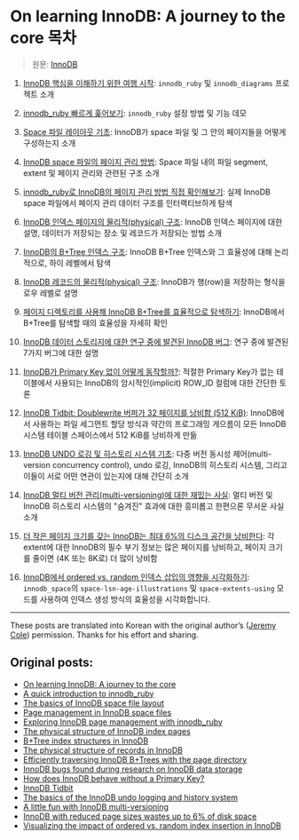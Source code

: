 # On learning InnoDB: A journey to the core 목차

> 원문: [InnoDB](https://blog.jcole.us/innodb/)

1. [InnoDB 핵심을 이해하기 위한 여행 시작](1.on-learning-innodb-a-journey-to-the-core.md): `innodb_ruby` 및 `innodb_diagrams` 프로젝트 소개

2. [innodb_ruby 빠르게 훑어보기](2.a-quick-introduction-to-innodb-ruby.md): `innodb_ruby` 설정 방법 및 기능 데모

3. [Space 파일 레이아웃 기초](3.the-basics-of-innodb-space-file-layout.md): InnoDB가 space 파일 및 그 안의 페이지들을 어떻게 구성하는지 소개

4. [InnoDB space 파일의 페이지 관리 방법](): Space 파일 내의 파일 segment, extent 및 페이지 관리와 관련된 구조 소개

5. [innodb_ruby로 InnoDB의 페이지 관리 방법 직접 확인해보기](): 실제 InnoDB space 파일에서 페이지 관리 데이터 구조를 인터랙티브하게 탐색

6. [InnoDB 인덱스 페이지의 물리적(physical) 구조](): InnoDB 인덱스 페이지에 대한 설명, 데이터가 저장되는 장소 및 레코드가 저장되는 방법 소개

7. [InnoDB의 B+Tree 인덱스 구조](): InnoDB B+Tree 인덱스와 그 효율성에 대해 논리적으로, 하이 레벨에서 탐색

8. [InnoDB 레코드의 물리적(physical) 구조](): InnoDB가 행(row)을 저장하는 형식을 로우 레벨로 설명

9. [페이지 디렉토리를 사용해 InnoDB B+Tree를 효율적으로 탐색하기](): InnoDB에서 B+Tree를 탐색할 때의 효율성을 자세히 확인

10. [InnoDB 데이터 스토리지에 대한 연구 중에 발견된 InnoDB 버그](): 연구 중에 발견된 7가지 버그에 대한 설명

11. [InnoDB가 Primary Key 없이 어떻게 동작할까?](): 적절한 Primary Key가 없는 테이블에서 사용되는 InnoDB의 암시적인(implicit) ROW_ID 컬럼에 대한 간단한 토론

12. [InnoDB Tidbit: Doublewrite 버퍼가 32 페이지를 낭비함 (512 KiB)](): InnoDB에서 사용하는 파일 세그먼트 할당 방식과 약간의 프로그래밍 게으름이 모든 InnoDB 시스템 테이블 스페이스에서 512 KiB를 낭비하게 만듦

13. [InnoDB UNDO 로깅 및 히스토리 시스템 기초](): 다중 버전 동시성 제어(multi-version concurrency control), undo 로깅, InnoDB의 히스토리 시스템, 그리고 이들이 서로 어떤 연관이 있는지에 대해 간단히 소개

14. [InnoDB 멀티 버전 관리(multi-versioning)에 대한 재밌는 사실](): 멀티 버전 및 InnoDB 히스토리 시스템의 "숨겨진" 효과에 대한 흥미롭고 한편으론 무서운 사실 소개

15. [더 작은 페이지 크기를 갖는 InnoDB는 최대 6%의 디스크 공간을 낭비한다](): 각 extent에 대한 InnoDB의 필수 부기 정보는 많은 페이지를 낭비하고, 페이지 크기를 줄이면 (4K 또는 8K로) 더 많이 낭비함

16. [InnoDB에서 ordered vs. random 인덱스 삽입의 영향을 시각화하기](): `innodb_space`의 `space-lsn-age-illustrations` 및 `space-extents-using` 모드를 사용하여 인덱스 생성 방식의 효율성을 시각화합니다.

---

These posts are translated into Korean with the original author’s ([Jeremy Cole](https://blog.jcole.us/)) permission. Thanks for his effort and sharing.

## Original posts:

- [On learning InnoDB: A journey to the core](https://blog.jcole.us/2013/01/02/on-learning-innodb-a-journey-to-the-core/)
- [A quick introduction to innodb_ruby](https://blog.jcole.us/2013/01/03/a-quick-introduction-to-innodb-ruby/)
- [The basics of InnoDB space file layout](https://blog.jcole.us/2013/01/03/the-basics-of-innodb-space-file-layout/)
- [Page management in InnoDB space files](https://blog.jcole.us/2013/01/04/page-management-in-innodb-space-files/)
- [Exploring InnoDB page management with innodb_ruby](https://blog.jcole.us/2013/01/05/exploring-innodb-page-management-with-innodb_ruby/)
- [The physical structure of InnoDB index pages](https://blog.jcole.us/2013/01/07/the-physical-structure-of-innodb-index-pages/)
- [B+Tree index structures in InnoDB](https://blog.jcole.us/2013/01/10/btree-index-structures-in-innodb/)
- [The physical structure of records in InnoDB](https://blog.jcole.us/2013/01/10/the-physical-structure-of-records-in-innodb/)
- [Efficiently traversing InnoDB B+Trees with the page directory](https://blog.jcole.us/2013/01/14/efficiently-traversing-innodb-btrees-with-the-page-directory/)
- [InnoDB bugs found during research on InnoDB data storage](https://blog.jcole.us/2013/04/09/innodb-bugs-found-during-research-on-innodb-data-storage/)
- [How does InnoDB behave without a Primary Key?](https://blog.jcole.us/2013/05/02/how-does-innodb-behave-without-a-primary-key/)
- [InnoDB Tidbit](https://blog.jcole.us/2013/05/05/innodb-tidbit-the-doublewrite-buffer-wastes-32-pages-512-kib/)
- [The basics of the InnoDB undo logging and history system](https://blog.jcole.us/2014/04/16/the-basics-of-the-innodb-undo-logging-and-history-system/)
- [A little fun with InnoDB multi-versioning](https://blog.jcole.us/2014/04/16/a-little-fun-with-innodb-multi-versioning/)
- [InnoDB with reduced page sizes wastes up to 6% of disk space](https://blog.jcole.us/2014/05/14/innodb-with-reduced-page-sizes-wastes-up-to-6-of-disk-space/)
- [Visualizing the impact of ordered vs. random index insertion in InnoDB](https://blog.jcole.us/2014/10/02/visualizing-the-impact-of-ordered-vs-random-index-insertion-in-innodb/)